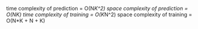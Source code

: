 time complexity of prediction  = O(N*K^2)
space complexity of prediction = O(NK)
time complexity of training = O(K*N^2)
space complexity of training = O(N*K + N + K)